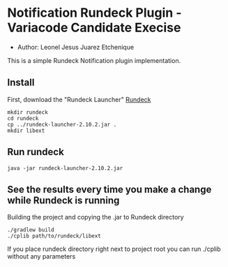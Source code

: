 # Notification Rundeck Plugin - Variacode Candidate Execise
+ Author: Leonel Jesus Juarez Etchenique

This is a simple Rundeck Notification plugin implementation.

## Install

First, download the "Rundeck Launcher" [Rundeck](http://rundeck.org/downloads.html)

    mkdir rundeck
    cd rundeck
    cp ../rundeck-launcher-2.10.2.jar .
    mkdir libext

## Run rundeck

    java -jar rundeck-launcher-2.10.2.jar

## See the results every time you make a change while Rundeck is running
Building the project and copying the .jar to Rundeck directory
    
    ./gradlew build
    ./cplib path/to/rundeck/libext

If you place rundeck directory right next to project root you can run ./cplib without any parameters

